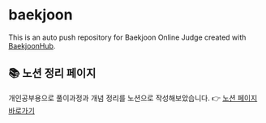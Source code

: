 # baekjoon
This is an auto push repository for Baekjoon Online Judge created with [BaekjoonHub](https://github.com/BaekjoonHub/BaekjoonHub).

## 📚 노션 정리 페이지
개인공부용으로 풀이과정과 개념 정리를 노션으로 작성해보았습니다.
👉 [노션 페이지 바로가기](https://www.notion.so/Problem-Solving-23bf1ca7e2528004923de0a1a51d982d?source=copy_link)
